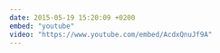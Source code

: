 ```yaml
---
date: 2015-05-19 15:20:09 +0200
embed: "youtube"
video: "https://www.youtube.com/embed/AcdxQnuJf9A"
---
```

